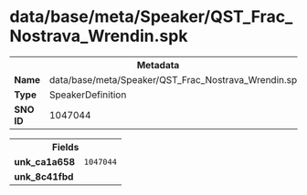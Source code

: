 <h1>data/base/meta/Speaker/QST_Frac_Nostrava_Wrendin.spk</h1><table><tr><th colspan="100%">Metadata</th></tr><tr><td><b>Name</b></td><td>data/base/meta/Speaker/QST_Frac_Nostrava_Wrendin.spk</td></tr><tr><td><b>Type</b></td><td>SpeakerDefinition</td></tr><tr><td><b>SNO ID</b></td><td>1047044</td></tr></table>

<table><tr><th colspan="100%">Fields</th></tr><tr><td><b>unk_ca1a658</b></td><td><code>1047044</code></td></tr><tr><td><b>unk_8c41fbd</b></td><td></td></tr></table>

